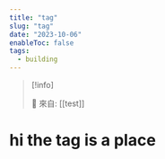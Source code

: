 ```yaml
---
title: "tag"
slug: "tag"
date: "2023-10-06"
enableToc: false
tags:
  - building
---
```


> [!info]
>
> 🌱 來自: [[test]]

# hi the tag is a place
